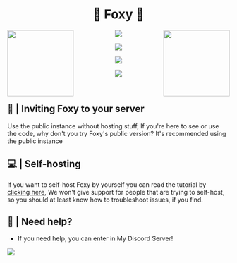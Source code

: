 <p align="center">
<h1 align="center">🦊 Foxy 🦊</h1>

<img height="150" src="https://cdn.discordapp.com/attachments/1078322762550083736/1078324119906566194/27_Sem_Titulo_20210215123555.png" align="left">
<img height="150" src="https://cdn.discordapp.com/attachments/1078322762550083736/1078322790060523521/24_Sem_Titulo_20210215121218.png" align="right">
<p align="center">
<a href="https://top.gg/bot/1006520438865801296">
  <img src="https://top.gg/api/widget/1006520438865801296.svg">
</a>
<div align="center">

 <a href="https://crowdin.com/project/foxybot">
    <img src="https://img.shields.io/badge/Powered_by_Crowdin-gray.svg?logo=crowdin&style=for-the-badge" />
  </a>
  
<a title="Crowdin" target="_blank" href="https://crowdin.com/project/foxybot"><img src="https://badges.crowdin.net/foxybot/localized.svg"></a>

<img src="https://img.shields.io/badge/license-AGPL%20v3-blue.svg">

</div>
</p>
 <br>

## 💜 | Inviting Foxy to your server 
Use the public instance without hosting stuff, If you're here to see or use the code, why don't you try Foxy's public version? It's recommended using the public instance

## 💻 | Self-hosting
If you want to self-host Foxy by yourself you can read the tutorial by [clicking here](https://github.com/FoxyTheBot/Foxy/blob/development/docs/SELF-HOSTING.md), We won't give support for people that are trying to self-host, so you should at least know how to troubleshoot issues, if you find.

## 🤔 | Need help?
- If you need help, you can enter in My Discord Server!

<a href="https://foxybot.win/discord"><img src="https://discordapp.com/api/guilds/768267522670723094/widget.png?style=banner3"></a>